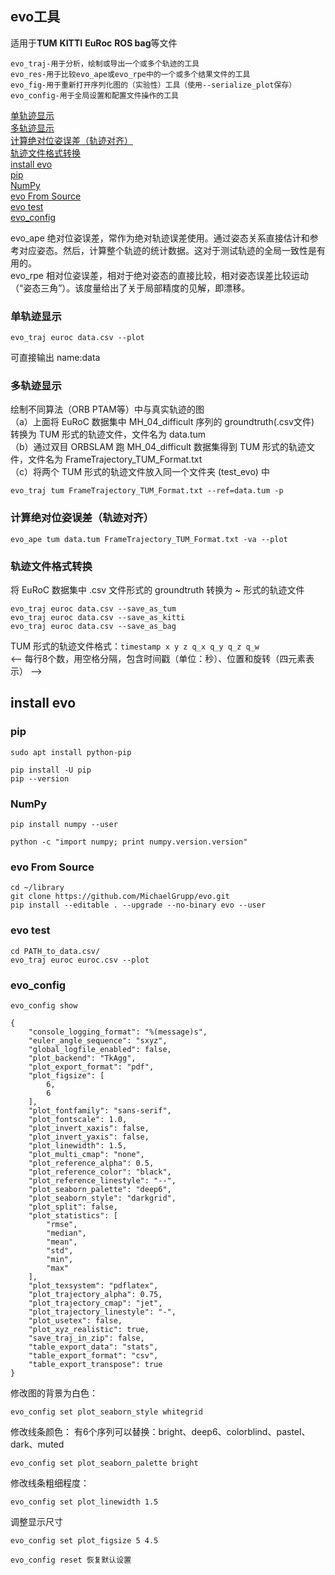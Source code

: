## evo工具
适用于**TUM** **KITTI** **EuRoc** **ROS bag**等文件 

	evo_traj-用于分析，绘制或导出一个或多个轨迹的工具
	evo_res-用于比较evo_ape或evo_rpe中的一个或多个结果文件的工具
	evo_fig-用于重新打开序列化图的（实验性）工具（使用--serialize_plot保存）
	evo_config-用于全局设置和配置文件操作的工具

[单轨迹显示](#单轨迹显示)  
[多轨迹显示](#多轨迹显示)  
[计算绝对位姿误差（轨迹对齐）](#计算绝对位姿误差轨迹对齐)  
[轨迹文件格式转换](#轨迹文件格式转换)  
[install evo](#install-evo)  
[pip](#pip)  
[NumPy](#numpy)  
[evo From Source](#evo-from-source)  
[evo test](#evo-test)  
[evo_config](#evo_config)  


evo_ape 绝对位姿误差，常作为绝对轨迹误差使用。通过姿态关系直接估计和参考对应姿态。然后，计算整个轨迹的统计数据。这对于测试轨迹的全局一致性是有用的。  
evo_rpe 相对位姿误差，相对于绝对姿态的直接比较，相对姿态误差比较运动（“姿态三角”）。该度量给出了关于局部精度的见解，即漂移。


### 单轨迹显示  
```
evo_traj euroc data.csv --plot
```
可直接输出 name:data

### 多轨迹显示
绘制不同算法（ORB PTAM等）中与真实轨迹的图  
（a）上面将 EuRoC 数据集中 MH_04_difficult 序列的 groundtruth(.csv文件) 转换为 TUM 形式的轨迹文件，文件名为 data.tum  
（b）通过双目 ORBSLAM 跑 MH_04_difficult 数据集得到 TUM 形式的轨迹文件，文件名为 FrameTrajectory_TUM_Format.txt  
（c）将两个 TUM 形式的轨迹文件放入同一个文件夹 (test_evo) 中  
```
evo_traj tum FrameTrajectory_TUM_Format.txt --ref=data.tum -p
```


### 计算绝对位姿误差（轨迹对齐）
```
evo_ape tum data.tum FrameTrajectory_TUM_Format.txt -va --plot
```




### 轨迹文件格式转换
将 EuRoC 数据集中 .csv 文件形式的 groundtruth 转换为 ~ 形式的轨迹文件  
```
evo_traj euroc data.csv --save_as_tum
evo_traj euroc data.csv --save_as_kitti
evo_traj euroc data.csv --save_as_bag
```
TUM 形式的轨迹文件格式：`timestamp x y z q_x q_y q_z q_w`  
<-- 每行8个数，用空格分隔，包含时间戳（单位：秒）、位置和旋转（四元素表示） -->


## install evo

### pip
```
sudo apt install python-pip

pip install -U pip
pip --version
```

### NumPy
```
pip install numpy --user

python -c "import numpy; print numpy.version.version"
```

### evo From Source
```
cd ~/library
git clone https://github.com/MichaelGrupp/evo.git
pip install --editable . --upgrade --no-binary evo --user
```

### evo test
```
cd PATH_to_data.csv/
evo_traj euroc euroc.csv --plot
```


### evo_config
```
evo_config show

{
    "console_logging_format": "%(message)s",
    "euler_angle_sequence": "sxyz",
    "global_logfile_enabled": false,
    "plot_backend": "TkAgg",
    "plot_export_format": "pdf",
    "plot_figsize": [
        6,
        6
    ],
    "plot_fontfamily": "sans-serif",
    "plot_fontscale": 1.0,
    "plot_invert_xaxis": false,
    "plot_invert_yaxis": false,
    "plot_linewidth": 1.5,
    "plot_multi_cmap": "none",
    "plot_reference_alpha": 0.5,
    "plot_reference_color": "black",
    "plot_reference_linestyle": "--",
    "plot_seaborn_palette": "deep6",
    "plot_seaborn_style": "darkgrid",
    "plot_split": false,
    "plot_statistics": [
        "rmse",
        "median",
        "mean",
        "std",
        "min",
        "max"
    ],
    "plot_texsystem": "pdflatex",
    "plot_trajectory_alpha": 0.75,
    "plot_trajectory_cmap": "jet",
    "plot_trajectory_linestyle": "-",
    "plot_usetex": false,
    "plot_xyz_realistic": true,
    "save_traj_in_zip": false,
    "table_export_data": "stats",
    "table_export_format": "csv",
    "table_export_transpose": true
}
```

修改图的背景为白色：
```
evo_config set plot_seaborn_style whitegrid
```

修改线条颜色：
有6个序列可以替换：bright、deep6、colorblind、pastel、dark、muted
```
evo_config set plot_seaborn_palette bright
```

修改线条粗细程度：
```
evo_config set plot_linewidth 1.5
```

调整显示尺寸
```
evo_config set plot_figsize 5 4.5

evo_config reset 恢复默认设置
```














